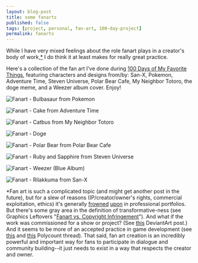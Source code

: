 ```yaml
---
layout: blog-post
title: some fanarts
published: false
tags: [project, personal, fan-art, 100-day-project]
permalink: fanarts
---
```

While I have very mixed feelings about the role fanart plays in a creator's body of work,[*](#soapbox) I do think it at least makes for really great practice.

Here's a collection of the fan art I've done during [100 Days of My Favorite Things](https://instagram.com/explore/tags/100daysofmft/), featuring characters and designs from/by: San-X, Pokemon, Adventure Time, Steven Universe, Polar Bear Cafe, My Neighbor Totoro, the doge meme, and a Weezer album cover. Enjoy!

![Fanart - Bulbasaur from Pokemon](/images/blog/fanart-1.png)

![Fanart - Cake from Adventure Time](/images/blog/fanart-2.png)

![Fanart - Catbus from My Neighbor Totoro](/images/blog/fanart-3.png)

![Fanart - Doge](/images/blog/fanart-4.png)

![Fanart - Polar Bear from Polar Bear Cafe](/images/blog/fanart-5.png)

![Fanart - Ruby and Sapphire from Steven Universe](/images/blog/fanart-6.png)

![Fanart - Weezer (Blue Album)](/images/blog/fanart-7.png)

![Fanart - Rilakkuma from San-X](/images/blog/fanart-8.png)

<a name="soapbox">*</a>Fan art is such a complicated topic (and might get another post in the future), but for a slew of reasons (IP/creator/owner's rights, commercial exploitation, ethics) it's generally [frowned](http://graphicleftovers.com/blog/fan-art-vs-copyright-infringement-legal/) [upon](http://www.animationcareerreview.com/articles/10-mistakes-avoid-when-creating-your-online-portfolio) in professional portfolios. But there's some gray area in the definition of transformative-ness (see Graphics Leftovers "[Fanart vs. Copyright Infringement](http://graphicleftovers.com/blog/fan-art-vs-copyright-infringement-legal/)"). And what if the work was commissioned for a show or project? (See [this](http://forum.deviantart.com/art/general/1887904/) DeviantArt post.) And it seems to be more of an accepted practice in game development (see [this](http://www.polycount.com/forum/showthread.php?t=76042) and [this](http://www.polycount.com/forum/showthread.php?t=85725) Polycount thread). That said, fan art creation is an incredibly powerful and important way for fans to participate in dialogue and community building--it just needs to exist in a way that respects the creator and owner.
